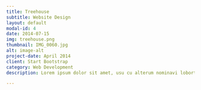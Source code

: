 ```yaml
---
title: Treehouse
subtitle: Website Design
layout: default
modal-id: 4
date: 2014-07-15
img: treehouse.png
thumbnail: IMG_0060.jpg
alt: image-alt
project-date: April 2014
client: Start Bootstrap
category: Web Development
description: Lorem ipsum dolor sit amet, usu cu alterum nominavi lobortis. At duo novum diceret. Tantas apeirian vix et, usu sanctus postulant inciderint ut, populo diceret necessitatibus in vim. Cu eum dicam feugiat noluisse.

---
```

